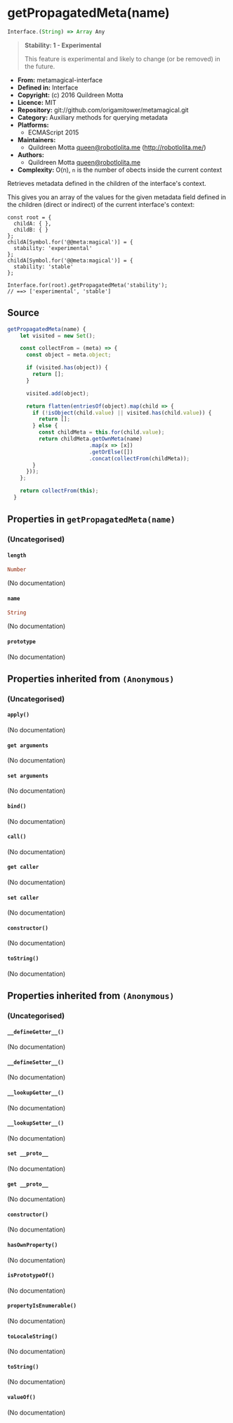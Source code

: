

# getPropagatedMeta(name)


```javascript
Interface.(String) => Array Any
```




> 
> **Stability: 1 - Experimental**
> 
> This feature is experimental and likely to change (or be removed) in the
> future.
> 


  - **From:**
    metamagical-interface
  - **Defined in:**
    Interface
  - **Copyright:**
    (c) 2016 Quildreen Motta
  - **Licence:**
    MIT
  - **Repository:**
    git://github.com/origamitower/metamagical.git
  - **Category:**
    Auxiliary methods for querying metadata
  - **Platforms:**
      - ECMAScript 2015
  - **Maintainers:**
      - Quildreen Motta <queen@robotlolita.me> (http://robotlolita.me/)
  - **Authors:**
      - Quildreen Motta <queen@robotlolita.me>
  - **Complexity:**
    O(n), `n` is the number of obects inside the current context


Retrieves metadata defined in the children of the interface's context.

This gives you an array of the values for the given metadata field defined
in the children (direct or indirect) of the current interface's context:

    const root = {
      childA: { },
      childB: { }
    };
    childA[Symbol.for('@@meta:magical')] = {
      stability: 'experimental'
    };
    childA[Symbol.for('@@meta:magical')] = {
      stability: 'stable'
    };

    Interface.for(root).getPropagatedMeta('stability');
    // ==> ['experimental', 'stable']



## Source


```javascript
getPropagatedMeta(name) {
    let visited = new Set();

    const collectFrom = (meta) => {
      const object = meta.object;

      if (visited.has(object)) {
        return [];
      }

      visited.add(object);

      return flatten(entriesOf(object).map(child => {
        if (!isObject(child.value) || visited.has(child.value)) {
          return [];
        } else {
          const childMeta = this.for(child.value);
          return childMeta.getOwnMeta(name)
                          .map(x => [x])
                          .getOrElse([])
                          .concat(collectFrom(childMeta));
        }
      }));
    };

    return collectFrom(this);
  }
```




## Properties in `getPropagatedMeta(name)`




### (Uncategorised)




#### `length`



```haskell
Number
```

(No documentation)



#### `name`



```haskell
String
```

(No documentation)



#### `prototype`



(No documentation)






## Properties inherited from `(Anonymous)`




### (Uncategorised)




#### `apply()`



(No documentation)



#### `get arguments`



(No documentation)



#### `set arguments`



(No documentation)



#### `bind()`



(No documentation)



#### `call()`



(No documentation)



#### `get caller`



(No documentation)



#### `set caller`



(No documentation)



#### `constructor()`



(No documentation)



#### `toString()`



(No documentation)






## Properties inherited from `(Anonymous)`




### (Uncategorised)




#### `__defineGetter__()`



(No documentation)



#### `__defineSetter__()`



(No documentation)



#### `__lookupGetter__()`



(No documentation)



#### `__lookupSetter__()`



(No documentation)



#### `set __proto__`



(No documentation)



#### `get __proto__`



(No documentation)



#### `constructor()`



(No documentation)



#### `hasOwnProperty()`



(No documentation)



#### `isPrototypeOf()`



(No documentation)



#### `propertyIsEnumerable()`



(No documentation)



#### `toLocaleString()`



(No documentation)



#### `toString()`



(No documentation)



#### `valueOf()`



(No documentation)








